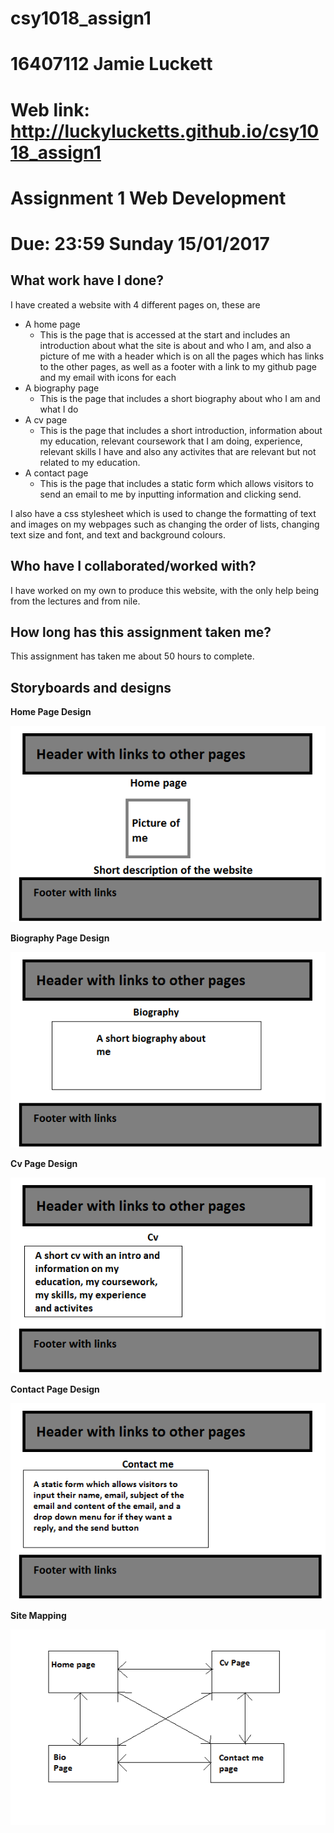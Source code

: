 # csy1018_assign1

16407112 Jamie Luckett
==========================

Web link: http://luckylucketts.github.io/csy1018_assign1
=======================================

Assignment 1 Web Development
=================================

Due: 23:59 Sunday 15/01/2017
========================================

What work have I done?
---------------
I have created a website with 4 different pages on, these are
- A home page
  - This is the page that is accessed at the start and includes an introduction about what the site is about and who I am, and also a picture of me with a header which is on all the pages which has links to the other pages, as well as a footer with a link to my github page and my email with icons for each
- A biography page
  - This is the page that includes a short biography about who I am and what I do
- A cv page
  - This is the page that includes a short introduction, information about my education, relevant coursework that I am doing, experience, relevant skills I have and also any activites that are relevant but not related to my education.
- A contact page
  - This is the page that includes a static form which allows visitors to send an email to me by inputting information and clicking send.

I also have a css stylesheet which is used to change the formatting of text and images on my webpages such as changing the order of lists, changing text size and font, and text and background colours.

Who have I collaborated/worked with?
---------------
I have worked on my own to produce this website, with the only help being from the lectures and from nile.

How long has this assignment taken me?
---------------
This assignment has taken me about 50 hours to complete.

Storyboards and designs
---------------
**Home Page Design**

![Home Page](images/home_page_design.png)

**Biography Page Design**

![Biography Page](images/biography_page_design.png)

**Cv Page Design**

![Cv Page](images/cv_page_design.png)

**Contact Page Design**

![Contact Page](images/contact_page_design.png)

**Site Mapping**

![Site Map](images/site_map.png)
